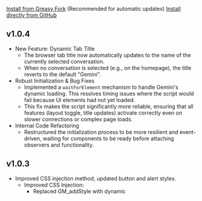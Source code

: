 [Install from Greasy Fork](https://greasyfork.org/zh-TW/scripts/535508-gemini-better-ui)  (Recommended for automatic updates)
[Install directly from GitHub](https://github.com/Jonathan881005/Gemini-Better-UI/raw/refs/heads/main/Gemini-Better-UI.user.js)

## v1.0.4
- New Feature: Dynamic Tab Title
    - The browser tab title now automatically updates to the name of the currently selected conversation.
    - When no conversation is selected (e.g., on the homepage), the title reverts to the default "Gemini".
- Robust Initialization & Bug Fixes
    - Implemented a `waitForElement` mechanism to handle Gemini's dynamic loading. This resolves timing issues where the script would fail because UI elements had not yet loaded.
    - This fix makes the script significantly more reliable, ensuring that all features (layout toggle, title updates) activate correctly even on slower connections or complex page loads.
- Internal Code Refactoring
    - Restructured the initialization process to be more resilient and event-driven, waiting for components to be ready before attaching observers and functionality.

## v1.0.3
- Improved CSS injection method, updated button and alert styles.
    - Improved CSS Injection:
        - Replaced GM_addStyle with dynamic <style> element creation and injection into the document <head> for potentially better compatibility.
    - Dynamic Alerts & Titles:
        - Replaced static alert elements with dynamically generated temporary alerts for layout state ((1/5)), width percentage (50%), limits (Min!/Max!), and invalid actions (Nope!).
        - Calculated and applied precise horizontal positioning for alerts to align them correctly with their corresponding button groups.
        - Implemented dynamic title attributes (tooltips) for all control buttons, showing the current layout index or width percentage on hover.
    - CSS Adjustments:
        - Refined CSS rules for user/model message bubbles for better consistency with Gemini's native styling, especially regarding max-width. Removed the user-configurable bubble width constant.
        - Added specific CSS rules to handle the layout and appearance of the user query input when in edit mode.
        - Internal Refactoring: Minor code cleanup, adjusted global variable usage, and refined the initialization process.